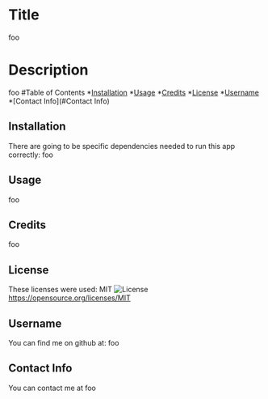 
# Title 
foo

# Description
foo
#Table of Contents
*[Installation](#Installation)
*[Usage](#Usage)
*[Credits](#Credits)
*[License](#License)
*[Username](#Username)
*[Contact Info](#Contact Info)

## Installation
There are going to be specific dependencies needed to run this app correctly: foo
## Usage
foo
## Credits
foo
## License
These licenses were used:  MIT
![License](https://img.shields.io/badge/License.svg)
https://opensource.org/licenses/MIT
## Username
You can find me on github at: foo
## Contact Info
You can contact me at foo


